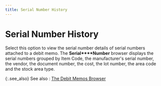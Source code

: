 ```yaml
---
title: Serial Number History
---
```


# Serial Number History


Select this option to view the serial number details of serial numbers  attached to a debit memo. The **Serial****Number** browser displays the serial  numbers grouped by Item Code, the manufacturer's serial number, the vendor,  the document number, the cost, the lot number, the area code and the stock  area type.


{:.see_also}
See also
: [The Debit Memos  Browser]({{site.pp_baseurl}}/return-proc/dms/the-debit-memos-browser/the_debit_memo_browser.html)
